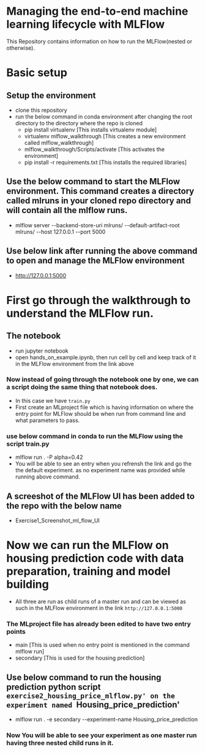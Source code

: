 # Managing the end-to-end machine learning lifecycle with MLFlow

This Repository contains information on how to run the MLFlow(nested or otherwise).

# Basic setup

## Setup the environment
- clone this repository
- run the below command in conda environment after changing the root directory to the directory where the repo is cloned
  - pip install virtualenv                     [This installs virtualenv module]
  - virtualenv mlflow_walkthrough              [This creates a new environment called mlflow_walkthrough]
  - mlflow_walkthrough/Scripts/activate        [This activates the environment]
  - pip install -r requirements.txt            [This installs the required libraries]


## Use the below command to start the MLFlow environment. This command creates a directory called mlruns in your cloned repo directory and will contain all the mlflow runs.
- mlflow server --backend-store-uri mlruns/ --default-artifact-root mlruns/ --host 127.0.0.1 --port 5000

## Use below link after running the above command to open and manage the MLFlow environment
- http://127.0.0.1:5000

# First go through the walkthrough to understand the MLFlow run.
## The notebook
- run  jupyter notebook
- open hands_on_example.ipynb, then run cell by cell and keep track of it in the MLFlow environment from the link above

### Now instead of going through the notebook one by one, we can a script doing the same thing that notebook does.
- In this case we have `train.py`
- First create an MLproject file which is having information on where the entry point for MLFlow should be when run from command line and what parameters to pass.

### use below command in conda to run the MLFlow using the script train.py
- mlflow run . -P alpha=0.42
- You will be able to see an entry when you refrensh the link and go the the default experiment. as no experiment name was provided while running above command.

## A screeshot of the MLFlow UI has been added to the repo with the below name
- Exercise1_Screenshot_ml_flow_UI

# Now we can run the MLFlow on housing prediction code with data preparation, training and model building
- All three are run as child runs of a master run and can be viewed as such in the MLFlow environment in the link `http://127.0.0.1:5000`

### The MLproject file has already been edited to have two entry points
- main          [This is used when no entry point is mentioned in the command mlflow run]
- secondary     [This is used for the housing prediction]

## Use below command to run the housing prediction python script `exercise2_housing_price_mlflow.py' on the experiment named `Housing_price_prediction'
- mlflow run . -e secondary --experiment-name Housing_price_prediction

### Now You will be able to see your experiment as one master run having three nested child runs in it.
